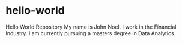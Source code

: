 # hello-world
Hello World Repository
My name is John Noel.  I work in the Financial Industry.  I am currently pursuing a masters degree in Data Analytics.
